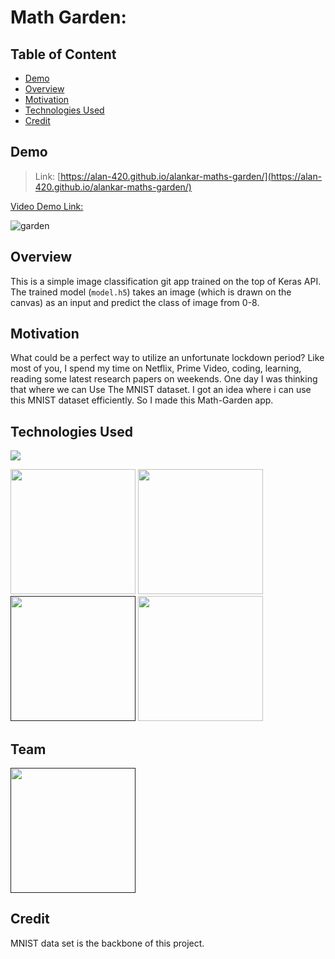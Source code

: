 # Math Garden: 

## Table of Content
  * [Demo](#demo)
  * [Overview](#overview)
  * [Motivation](#motivation)
  * [Technologies Used](#technologies)
  * [Credit](#credit)
 

## Demo
> Link: [https://alan-420.github.io/alankar-maths-garden/](https://alan-420.github.io/alankar-maths-garden/)

[Video Demo Link:](https://www.youtube.com/watch?v=4eA1D5sja10)

![garden](https://user-images.githubusercontent.com/53686128/85884660-9eaefb80-b800-11ea-9125-56d0ef22a47c.PNG)

## Overview
This is a simple image classification git app trained on the top of Keras API. The trained model (`model.h5`) takes an image (which is drawn on the canvas) as an input and predict the class of image from 0-8.

## Motivation
What could be a perfect way to utilize an unfortunate lockdown period? Like most of you, I spend my time on  Netflix, Prime Video, coding, learning, reading some latest research papers on weekends. One day I was thinking that where we can Use The MNIST dataset. I got an idea where i can use this MNIST dataset efficiently.
So I made this Math-Garden app.

## Technologies Used

![](https://forthebadge.com/images/badges/made-with-python.svg)

[<img target="_blank" src="https://keras.io/img/logo.png" width=200>](https://keras.io/) [<img target="_blank" src="https://www.tensorflow.org/site-assets/images/project-logos/tensorflow-js-logo-social.png" width=200>](https://www.tensorflow.org/js) [<img target="_blank" src="https://upload.wikimedia.org/wikipedia/commons/thumb/d/d5/CSS3_logo_and_wordmark.svg/1200px-CSS3_logo_and_wordmark.svg.png" width=200>]() [<img target="_blank" src="https://3.bp.blogspot.com/-yvrV6MUueGg/ToICp0YIDPI/AAAAAAAAADg/SYKg4dWpyC43AAfrDwBTR0VYmYT0QshEgCPcBGAYYCw/s1600/OpenCV_Logo.png" width=200>](https://opencv.org/)

## Team
 [<img target="_blank" src="https://user-images.githubusercontent.com/53686128/85886789-51348d80-b804-11ea-8a8f-23567029cfe1.jpeg" width=200>]()


## Credit
 MNIST data set is the backbone of this project.

